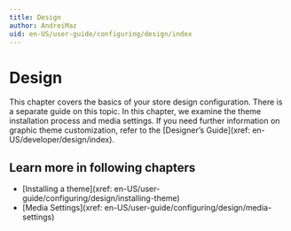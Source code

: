 ```yaml
---
title: Design
author: AndreiMaz
uid: en-US/user-guide/configuring/design/index
---
```

# Design

This chapter covers the basics of your store design configuration. There is a separate guide on this topic. In this chapter, we examine the theme installation process and media settings. If you need further information on graphic theme customization, refer to the [Designer’s Guide](xref: en-US/developer/design/index).

## Learn more in following chapters

- [Installing a theme](xref: en-US/user-guide/configuring/design/installing-theme)
- [Media Settings](xref: en-US/user-guide/configuring/design/media-settings)
